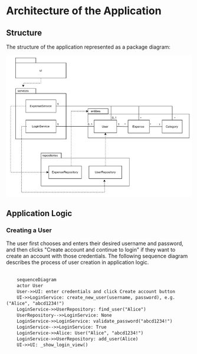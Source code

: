 # Architecture of the Application

## Structure

The structure of the application represented as a package diagram:

![Packaging diagram of the application's structure](./images/class_diagram.png)

## Application Logic

### Creating a User 

The user first chooses and enters their desired username and password, and then clicks "Create account and continue to login" if they want to create an account with those credentials. The following sequence diagram describes the process of user creation in application logic.

```mermaid

    sequenceDiagram
    actor User
    User->>UI: enter credentials and click Create account button
    UI->>LoginService: create_new_user(username, password), e.g. ("Alice", "abcd1234!")
    LoginService->>UserRepository: find_user("Alice")
    UserRepository-->>LoginService: None
    LoginService->>LoginService: validate_password("abcd1234!")
    LoginService-->>LoginService: True
    LoginService->>Alice: User("Alice", "abcd1234!")
    LoginService->>UserRepository: add_user(Alice)
    UI->>UI: _show_login_view()

```